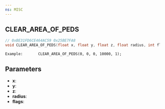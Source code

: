```yaml
---
ns: MISC
---
```

## CLEAR_AREA_OF_PEDS

```c
// 0xBE31FD6CE464AC59 0x25BE7FA8
void CLEAR_AREA_OF_PEDS(float x, float y, float z, float radius, int flags);
```

```
Example:       CLEAR_AREA_OF_PEDS(0, 0, 0, 10000, 1);
```

## Parameters
* **x**: 
* **y**: 
* **z**: 
* **radius**: 
* **flags**: 

